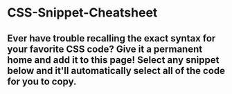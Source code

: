 # CSS-Snippet-Cheatsheet

## Ever have trouble recalling the exact syntax for your favorite CSS code? Give it a permanent home and add it to this page! Select any snippet below and it'll automatically select all of the code for you to copy.